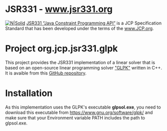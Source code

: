 # JSR331 - www.jsr331.org    
[![N|Solid](https://jsr331.files.wordpress.com/2013/05/jcp.jpg)](http://jcp.org/en/jsr/detail?id=331)
[JSR331 “Java Constraint Programming API”](http://jsr331.org) is a JCP Specification Standard that has been developed under the terms of the www.JCP.org. 

# Project org.jcp.jsr331.glpk
This project provides the JSR331 implementation of a linear solver that is based on  an open-source linear programming solver ["GLPK"](https://www.gnu.org/software/glpk/) written in C++. It is avaible from this [GitHub repository](https://github.com/OpenRulesSupport/jsr331/tree/master/org.jcp.jsr331.linear.glpk). 

# Installation
As this implementation uses the GLPK's executable **glpsol.exe**, you need to download this executable from https://www.gnu.org/software/glpk/ and make sure that your Environment variable PATH includes the path to glpsol.exe.


